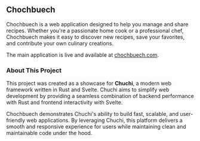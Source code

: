 ## Chochbuech

Chochbuech is a web application designed to help you manage and share recipes.
Whether you're a passionate home cook or a professional chef, Chochbuech makes it
easy to discover new recipes, save your favorites, and contribute your own culinary creations.

The main application is live and available at [chochbuech.com](https://chochbuech.com).

### About This Project

This project was created as a showcase for **Chuchi**, a modern web framework written in Rust
and Svelte. Chuchi aims to simplify web development by providing a seamless combination of
backend performance with Rust and frontend interactivity with Svelte.

Chochbuech demonstrates Chuchi's ability to build fast, scalable, and user-friendly web applications.
By leveraging Chuchi, this platform delivers a smooth and responsive experience for users while
maintaining clean and maintainable code under the hood.
